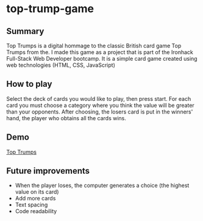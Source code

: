# top-trump-game
## Summary
Top Trumps is a digital hommage to the classic British card game Top Trumps from the. I made this game as a project that is part of the Ironhack Full-Stack
Web Developer bootcamp. It is a simple card game created using web technologies (HTML, CSS, JavaScript)

## How to play
 Select the deck of cards you would like to play, then press start. For each card you must choose a category where you think the value will be greater than your opponents. After choosing, the losers card is put in the winners' hand, the player who obtains all the cards wins.

## Demo
[Top Trumps](https://selizawhi.github.io/top-trump-game/)

## Future improvements
* When the player loses, the computer generates a choice (the highest value on its card)
* Add more cards
* Text spacing
* Code readability
